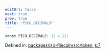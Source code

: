 ```yaml
---
editUrl: false
next: true
prev: true
title: "PICO_DECIMALS"
---
```


```ts
const PICO_DECIMALS: 12 = 12;
```

Defined in: [packages/iso-filecoin/src/token.js:7](https://github.com/hugomrdias/filecoin/blob/785c3411e0df74cabd3b2718e9d4a52c466ba914/packages/iso-filecoin/src/token.js#L7)
